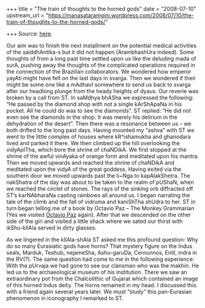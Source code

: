 +++
title = "The train of thoughts to the horned gods"
date = "2008-07-10"
upstream_url = "https://manasataramgini.wordpress.com/2008/07/10/the-train-of-thoughts-to-the-horned-gods/"

+++
Source: [here](https://manasataramgini.wordpress.com/2008/07/10/the-train-of-thoughts-to-the-horned-gods/).

Our aim was to finish the next installment on the potential medical
activities of the saiddhAntika-s but it did not happen (ArambhashUra
indeed). Some thoughts of from a long past time settled upon us like the
deluding mada of surA, pushing away the thoughts of the complicated
operations required in the connection of the Brazilian collaborators. We
wondered how emperor yayAti might have felt on the last days in svarga.
Then we wondered if their might be some one like a mAdhavI somewhere to
send us back to svarga after our headlong plunge from the heady heights
of dyaus. Our reverie was broken by a call from ST. In saMdhya bhASha we
expressed the following: “He passed by the diamond shop with not a
single kArShApaNa in his pocket. All he could do was to see the
diamonds”. ST replied: “He did not even see the diamonds in the shop. It
was merely his delirium in the dehydration of the desert”. Then there
was a resonance between us – we both drifted to the long past days.
Having mounted my “ashva” with ST we went to the little complex of
houses where kR^ishamukha and ghanodara lived and parked it there. We
then climbed up the hill overlooking the vidyApITha, which bore the
shrine of chaNDikA. We first stopped at the shrine of the awful vinAyaka
of orange form and meditated upon his mantra. Then we moved upwards and
reached the shrine of chaNDikA and meditated upon the vidyA of the great
goddess. Having exited via the southern door we moved upwards past the
li\~Nga to kapAlakShetra. The nakShatra of the day was about to be taken
to the realm of pUShaN, when we reached the circlet of stones. The rays
of the sinking orb diffracted off ST’s karNAbharaNa casting rainbows all
around us. I began narrating the tale of the climb and the fall of
vidruma and kaniShTha shUdra to her. ST in turn began telling me of a
book by Octavio Paz – The Monkey Grammarian (Yes we visited [Octavio
Paz](https://manasataramgini.wordpress.com/2007/02/15/the-greatest-temple-of-shiva/)
again). After that we descended on the other side of the giri and
visited a little shack where we sated our thirst with ikShu-kIlAla
served in dirty glasses.

As we lingered in the kIlAla-shAla ST asked me this profound question:
Why do so many Eurasiatic gods have horns? That mystery figure on the
Indus seals, Marduk, Teshub, nejameSha, Ashu-garuDa, Cernunnos, Enlil,
indra in the RV(?). The same question had come to me in the following
experience: With the pUrvaja we had gone to see our clansman who was the
makhin. He led us to the archaeological museum of his institution. There
we saw an extraordinary pot from the Chalcolithic of Gujarat which
contained an image of this horned Indus deity. The horns remained in my
head. I discussed this with a friend again several years later. We must
“study” this pan-Eurasian phenomenon in iconography I remarked to ST.

